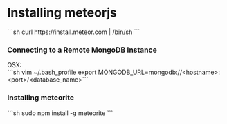 <h1>Installing meteorjs</h1>
```sh
curl https://install.meteor.com | /bin/sh
```

<h3>Connecting to a Remote MongoDB Instance</h3>
OSX: <br/>
```sh
vim ~/.bash_profile 
export MONGODB_URL=mongodb://&lt;hostname&gt;:&lt;port&gt;/&lt;database_name&gt;``` 

<h3>Installing meteorite</h3>
```sh
sudo npm install -g meteorite
```
